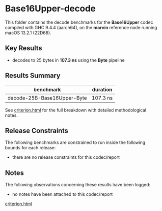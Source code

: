 # Base16Upper-decode

This folder contains the decode benchmarks for the **Base16Upper** codec compiled with GHC 9.4.4 (aarch64), on the 
**marvin** reference node running macOS 13.2.1 (22D68).

## Key Results

* decodes to 25 bytes in **107.3 ns** using the **Byte** pipeline

## Results Summary

| benchmark                   | duration |
| --------------------------- | -------- |
| decode-25B-Base16Upper-Byte | 107.3 ns |

See [criterion.html](criterion.html) for the full breakdown with detailed methodological notes.

## Release Constraints

The following benchmarks are constrained to run inside the following bounds for each release:

* there are no release constraints for this codec/report

## Notes

The following observations concerning these results have been logged:
* no notes have been attached to this codec/report

[criterion.html](criterion.html)

